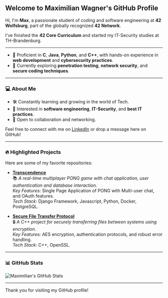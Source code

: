 ## Welcome to Maximilian Wagner's GitHub Profile
Hi, I'm **Max**, a passionate student of coding and software engineering at **42 Wolfsburg**, part of the globally recognized **42 Network**.

I've finished the **42 Core Curriculum** and started my IT-Security studies at TH-Brandenburg.

---

- 🌟 Proficient in **C**, **Java**, **Python**, and **C++**, with hands-on experience in **web development** and **cybersecurity practices**.
- 🚀 Currently exploring **penetration testing**, **network security**, and **secure coding techniques**.
  
---

### 💻 About Me
- 🛠️ Constantly learning and growing in the world of Tech.
- 🌱 Interested in **software engineering**, **IT-Security**, and **best IT practices**.
- 🤝 Open to collaboration and networking.

Feel free to connect with me on [LinkedIn](https://www.linkedin.com/in/maximilian-wagner-97886b328/) or drop a message here on GitHub!

---

### 🔥 Highlighted Projects
Here are some of my favorite repositories:

- [**Transcendence**]([link-to-repo](https://github.com/mwagner86/trungscendence))  
  📚 *A real-time multiplayer PONG game with chat application, user authentication and database interaction.*  
  *Key Features:* Single Page Application of PONG with Multi-user chat, and OAuth features.  
  *Tech Stack:* Django Framework, Javascript, Python, Docker, PostgreSQL.

- [**Secure File Transfer Protocol**](link-to-repo)  
  🔒 *A C++ project for securely transferring files between systems using encryption.*  
  *Key Features:* AES encryption, authentication protocols, and robust error handling.  
  *Tech Stack:* C++, OpenSSL.

---

### 📊 GitHub Stats
<!-- Optionally, add GitHub stats -->
![Maximilian's GitHub Stats](https://github-readme-stats.vercel.app/api?username=mwagner86&show_icons=true&theme=radical)

---

Thank you for visiting my GitHub profile!


<!---
mwagner86/mwagner86 is a ✨ special ✨ repository because its `README.md` (this file) appears on your GitHub profile.
You can click the Preview link to take a look at your changes.
--->
